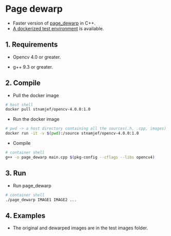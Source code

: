 # Page dewarp
- Faster version of [page_dewarp](https://github.com/mzucker/page_dewarp) in C++.
- [A dockerized test environment](https://hub.docker.com/repository/docker/stnamjef/opencv-4.0.0) is available.

## 1. Requirements

- Opencv 4.0 or greater.

- g++ 9.3 or greater.

## 2. Compile

- Pull the docker image 

```bash
# host shell
docker pull stnamjef/opencv-4.0.0:1.0
```

- Run the docker image

```bash
# pwd -> a host directory containing all the sources(.h, .cpp, images)
docker run -it -v $(pwd):/source stnamjef/opencv-4.0.0:1.0
```

- Compile

```bash
# container shell
g++ -o page_dewarp main.cpp $(pkg-config --cflags --libs opencv4)
```

## 3. Run

- Run page_dewarp

```bash
# container shell
./page_dewarp IMAGE1 IMAGE2 ...
```

## 4. Examples

- The original and dewarped images are in the test images folder.